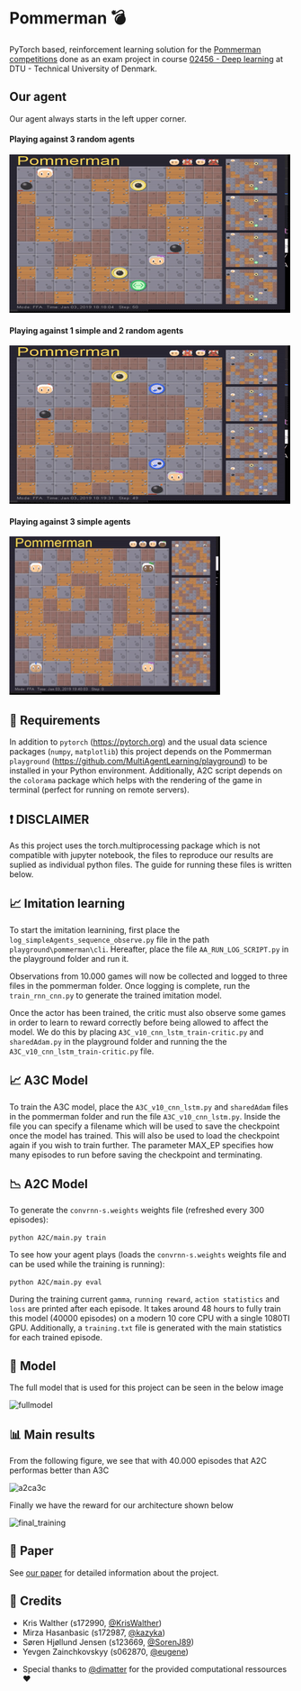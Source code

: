 # Pommerman :bomb:
PyTorch based, reinforcement learning solution for the [Pommerman competitions](https://www.pommerman.com/) done as an exam project in course [02456 - Deep learning](http://kurser.dtu.dk/course/02456) at DTU - Technical University of Denmark.

## Our agent

Our agent always starts in the left upper corner.


#### Playing against 3 random agents


![not_perfect](https://github.com/eugene/pommerman/blob/master/gif/not_perfect.gif "Not perfect run")

#### Playing against 1 simple and 2 random agents


![1simple1simple2random](https://github.com/eugene/pommerman/blob/master/gif/vs-simple-2-random.gif "Playing against 1 simple and 2 randoms")



#### Playing against 3 simple agents

![1simple3simple](https://github.com/eugene/pommerman/blob/master/gif/ezgif.com-resize.gif "Playing against 3 simple")



## :wrench: Requirements
In addition to `pytorch` (https://pytorch.org) and the usual data science packages (`numpy`, `matplotlib`) this project depends on the Pommerman `playground` (https://github.com/MultiAgentLearning/playground) to be installed in your Python environment. Additionally, A2C script depends on the `colorama` package which helps with the rendering of the game in terminal (perfect for running on remote servers).

## :exclamation: DISCLAIMER
As this project uses the torch.multiprocessing package which is not compatible with jupyter notebook, the files to reproduce our results are suplied as individual python files. The guide for running these files is written below.

## :chart_with_upwards_trend: Imitation learning
To start the imitation learnining, first place the ```log_simpleAgents_sequence_observe.py``` file in the path ```playground\pommerman\cli```. Hereafter, place the file ```AA_RUN_LOG_SCRIPT.py``` in the playground folder and run it.

Observations from 10.000 games will now be collected and logged to three files in the pommerman folder. Once logging is complete, run the ```train_rnn_cnn.py``` to generate the trained imitation model.

Once the actor has been trained, the critic must also observe some games in order to learn to reward correctly before being allowed to affect the model. We do this by placing ```A3C_v10_cnn_lstm_train-critic.py``` and ```sharedAdam.py``` in the playground folder and running the the ```A3C_v10_cnn_lstm_train-critic.py``` file.

## :chart_with_upwards_trend: A3C Model
To train the A3C model, place the ```A3C_v10_cnn_lstm.py``` and ```sharedAdam``` files in the pommerman folder and run the file ```A3C_v10_cnn_lstm.py```. Inside the file you can specify a filename which will be used to save the checkpoint once the model has trained. This will also be used to load the checkpoint again if you wish to train further. The parameter MAX_EP specifies how many episodes to run before saving the checkpoint and terminating.

## :chart_with_downwards_trend: A2C Model
To generate the `convrnn-s.weights` weights file (refreshed every 300 episodes):

```python A2C/main.py train```

To see how your agent plays (loads the `convrnn-s.weights` weights file and can be used while the training is running):

```python A2C/main.py eval```

During the training current `gamma`, `running reward`, `action statistics` and `loss` are printed after each episode. It takes around 48 hours to fully train this model (40000 episodes) on a modern 10 core CPU with a single 1080TI GPU. Additionally, a `training.txt` file is generated with the main statistics for each trained episode.

## :hammer: Model
The full model that is used for this project can be seen in the below image

![fullmodel](https://github.com/eugene/pommerman/blob/master/img/architecture.PNG "The full model")

## :bar_chart: Main results
From the following figure, we see that with 40.000 episodes that A2C performas better than A3C

![a2ca3c](https://github.com/eugene/pommerman/blob/master/img/A2C_vs_A3C.png "Performance between A3C and A2c")

Finally we have the reward for our architecture shown below

![final_training](https://github.com/eugene/pommerman/blob/master/img/final_training_reward.png "Finally the final model with its reward")

## :page_facing_up: Paper
See [our paper](https://github.com/eugene/pommerman/blob/master/paper.pdf) for detailed information about the project.

## :bust_in_silhouette: Credits
* Kris Walther (s172990, [@KrisWalther](https://github.com/KrisWalther))
* Mirza Hasanbasic (s172987, [@kazyka](https://github.com/kazyka))
* Søren Hjøllund Jensen (s123669, [@SorenJ89](https://github.com/SorenJ89))
* Yevgen Zainchkovskyy (s062870, [@eugene](https://github.com/eugene))

+ Special thanks to [@dimatter](https://github.com/dimatter) for the provided computational ressources :heart:
